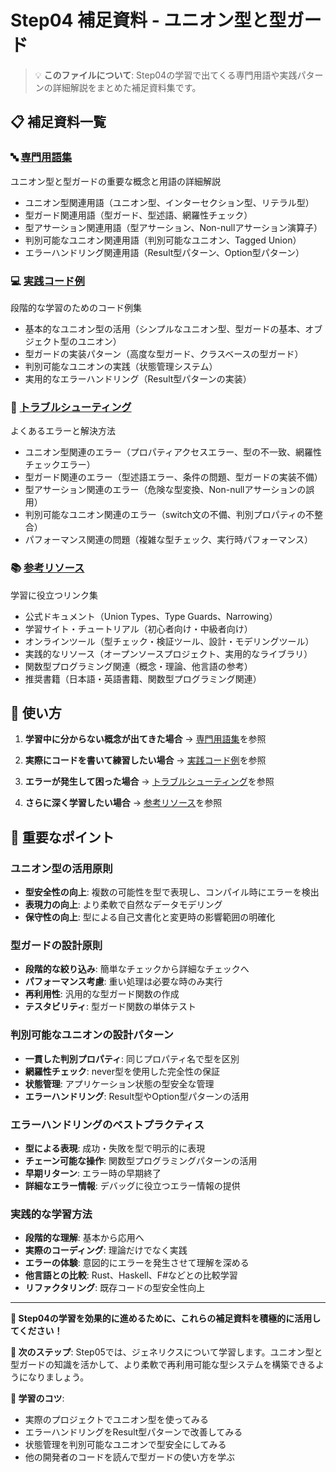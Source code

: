 # Step04 補足資料 - ユニオン型と型ガード

> 💡 **このファイルについて**: Step04の学習で出てくる専門用語や実践パターンの詳細解説をまとめた補足資料集です。

## 📋 補足資料一覧

### 🔤 [専門用語集](./Step04_補足_専門用語集.md)
ユニオン型と型ガードの重要な概念と用語の詳細解説
- ユニオン型関連用語（ユニオン型、インターセクション型、リテラル型）
- 型ガード関連用語（型ガード、型述語、網羅性チェック）
- 型アサーション関連用語（型アサーション、Non-nullアサーション演算子）
- 判別可能なユニオン関連用語（判別可能なユニオン、Tagged Union）
- エラーハンドリング関連用語（Result型パターン、Option型パターン）

### 💻 [実践コード例](./Step04_補足_実践コード例.md)
段階的な学習のためのコード例集
- 基本的なユニオン型の活用（シンプルなユニオン型、型ガードの基本、オブジェクト型のユニオン）
- 型ガードの実装パターン（高度な型ガード、クラスベースの型ガード）
- 判別可能なユニオンの実践（状態管理システム）
- 実用的なエラーハンドリング（Result型パターンの実装）

### 🚨 [トラブルシューティング](./Step04_補足_トラブルシューティング.md)
よくあるエラーと解決方法
- ユニオン型関連のエラー（プロパティアクセスエラー、型の不一致、網羅性チェックエラー）
- 型ガード関連のエラー（型述語エラー、条件の問題、型ガードの実装不備）
- 型アサーション関連のエラー（危険な型変換、Non-nullアサーションの誤用）
- 判別可能なユニオン関連のエラー（switch文の不備、判別プロパティの不整合）
- パフォーマンス関連の問題（複雑な型チェック、実行時パフォーマンス）

### 📚 [参考リソース](./Step04_補足_参考リソース.md)
学習に役立つリンク集
- 公式ドキュメント（Union Types、Type Guards、Narrowing）
- 学習サイト・チュートリアル（初心者向け・中級者向け）
- オンラインツール（型チェック・検証ツール、設計・モデリングツール）
- 実践的なリソース（オープンソースプロジェクト、実用的なライブラリ）
- 関数型プログラミング関連（概念・理論、他言語の参考）
- 推奨書籍（日本語・英語書籍、関数型プログラミング関連）

## 🎯 使い方

1. **学習中に分からない概念が出てきた場合**
   → [専門用語集](./Step04_補足_専門用語集.md)を参照

2. **実際にコードを書いて練習したい場合**
   → [実践コード例](./Step04_補足_実践コード例.md)を参照

3. **エラーが発生して困った場合**
   → [トラブルシューティング](./Step04_補足_トラブルシューティング.md)を参照

4. **さらに深く学習したい場合**
   → [参考リソース](./Step04_補足_参考リソース.md)を参照

## 📌 重要なポイント

### ユニオン型の活用原則
- **型安全性の向上**: 複数の可能性を型で表現し、コンパイル時にエラーを検出
- **表現力の向上**: より柔軟で自然なデータモデリング
- **保守性の向上**: 型による自己文書化と変更時の影響範囲の明確化

### 型ガードの設計原則
- **段階的な絞り込み**: 簡単なチェックから詳細なチェックへ
- **パフォーマンス考慮**: 重い処理は必要な時のみ実行
- **再利用性**: 汎用的な型ガード関数の作成
- **テスタビリティ**: 型ガード関数の単体テスト

### 判別可能なユニオンの設計パターン
- **一貫した判別プロパティ**: 同じプロパティ名で型を区別
- **網羅性チェック**: never型を使用した完全性の保証
- **状態管理**: アプリケーション状態の型安全な管理
- **エラーハンドリング**: Result型やOption型パターンの活用

### エラーハンドリングのベストプラクティス
- **型による表現**: 成功・失敗を型で明示的に表現
- **チェーン可能な操作**: 関数型プログラミングパターンの活用
- **早期リターン**: エラー時の早期終了
- **詳細なエラー情報**: デバッグに役立つエラー情報の提供

### 実践的な学習方法
- **段階的な理解**: 基本から応用へ
- **実際のコーディング**: 理論だけでなく実践
- **エラーの体験**: 意図的にエラーを発生させて理解を深める
- **他言語との比較**: Rust、Haskell、F#などとの比較学習
- **リファクタリング**: 既存コードの型安全性向上

---

**🌟 Step04の学習を効果的に進めるために、これらの補足資料を積極的に活用してください！**

**📌 次のステップ**: Step05では、ジェネリクスについて学習します。ユニオン型と型ガードの知識を活かして、より柔軟で再利用可能な型システムを構築できるようになりましょう。

**🎯 学習のコツ**: 
- 実際のプロジェクトでユニオン型を使ってみる
- エラーハンドリングをResult型パターンで改善してみる
- 状態管理を判別可能なユニオンで型安全にしてみる
- 他の開発者のコードを読んで型ガードの使い方を学ぶ